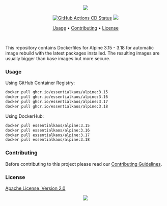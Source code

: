 <p align="center"><a href="#readme"><img src="https://gh.kaos.st/alpine.svg"/></a></p>

<p align="center">
  <a href="https://kaos.sh/w/alpine/cd"><img src="https://kaos.sh/w/alpine/cd.svg" alt="GitHub Actions CD Status" /></a>
  <a href="#license"><img src="https://gh.kaos.st/apache2.svg"></a>
</p>

<p align="center"><a href="#usage">Usage</a> • <a href="#contributing">Contributing</a> • <a href="#license">License</a></p>

<br/>

This repository contains Dockerfiles for Alpine 3.15 - 3.18 for automatic image rebuild with the latest packages installed. The resulting images are usually bigger than base images but more secure.

### Usage

Using GitHub Container Registry:

```bash
docker pull ghcr.io/essentialkaos/alpine:3.15
docker pull ghcr.io/essentialkaos/alpine:3.16
docker pull ghcr.io/essentialkaos/alpine:3.17
docker pull ghcr.io/essentialkaos/alpine:3.18
```

Using DockerHub:

```bash
docker pull essentialkaos/alpine:3.15
docker pull essentialkaos/alpine:3.16
docker pull essentialkaos/alpine:3.17
docker pull essentialkaos/alpine:3.18
```

### Contributing

Before contributing to this project please read our [Contributing Guidelines](https://github.com/essentialkaos/contributing-guidelines#contributing-guidelines).

### License

[Apache License, Version 2.0](http://www.apache.org/licenses/LICENSE-2.0)

<p align="center"><a href="https://essentialkaos.com"><img src="https://gh.kaos.st/ekgh.svg"/></a></p>
